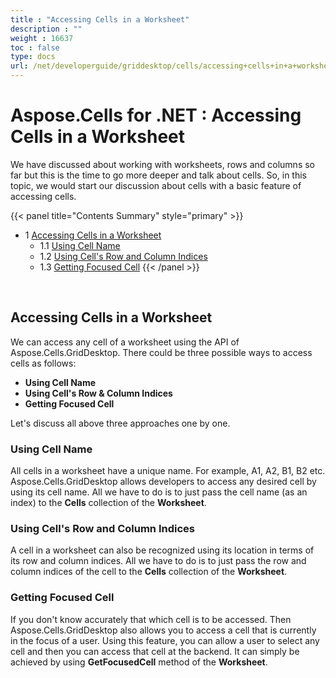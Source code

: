 ```yaml
---
title : "Accessing Cells in a Worksheet" 
description : "" 
weight : 16637 
toc : false
type: docs
url: /net/developerguide/griddesktop/cells/accessing+cells+in+a+worksheet/
---
```


# Aspose.Cells for .NET : Accessing Cells in a Worksheet


We have discussed about working with worksheets, rows and columns so far but this is the time to go more deeper and talk about cells. So, in this topic, we would start our discussion about cells with a basic feature of accessing cells.

{{< panel title="Contents Summary" style="primary" >}}
*   1 [Accessing Cells in a Worksheet](#accessing-cells-in-a-worksheet)
    *   1.1 [Using Cell Name](#using-cell-name)
    *   1.2 [Using Cell's Row and Column Indices](#using-cell's-row-and-column-indices)
    *   1.3 [Getting Focused Cell](#getting-focused-cell)
{{< /panel >}}
 

 

## Accessing Cells in a Worksheet

We can access any cell of a worksheet using the API of Aspose.Cells.GridDesktop. There could be three possible ways to access cells as follows:

*   **Using Cell Name**
*   **Using Cell's Row & Column Indices**
*   **Getting Focused Cell**

Let's discuss all above three approaches one by one.

### Using Cell Name

All cells in a worksheet have a unique name. For example, A1, A2, B1, B2 etc. Aspose.Cells.GridDesktop allows developers to access any desired cell by using its cell name. All we have to do is to just pass the cell name (as an index) to the **Cells** collection of the **Worksheet**.

### Using Cell's Row and Column Indices

A cell in a worksheet can also be recognized using its location in terms of its row and column indices. All we have to do is to just pass the row and column indices of the cell to the **Cells** collection of the **Worksheet**.

### Getting Focused Cell

If you don't know accurately that which cell is to be accessed. Then Aspose.Cells.GridDesktop also allows you to access a cell that is currently in the focus of a user. Using this feature, you can allow a user to select any cell and then you can access that cell at the backend. It can simply be achieved by using **GetFocusedCell** method of the **Worksheet**.

